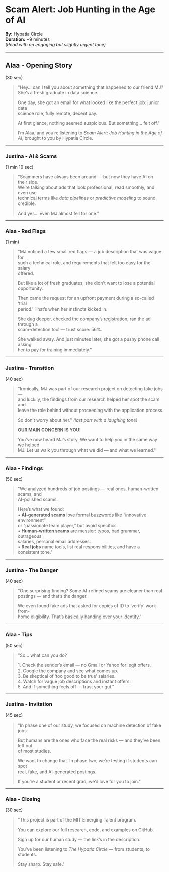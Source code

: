 # Scam Alert: Job Hunting in the Age of AI

**By:** Hypatia Circle  
**Duration:** ~9 minutes  
*(Read with an engaging but slightly urgent tone)*  

---

## Alaa - Opening Story  

(30 sec)  

> "Hey… can I tell you about something that happened to our friend MJ?  
> She’s a fresh graduate in data science.  
>
> One day, she got an email for what looked like the perfect job: junior data  
> science role, fully remote, decent pay.  
>
> At first glance, nothing seemed suspicious. But something… felt off."  
>
> I’m Alaa, and you’re listening to *Scam Alert: Job Hunting in the Age of  
> AI*, brought to you by Hypatia Circle.  

---

### Justina - AI & Scams  

(1 min 10 sec)  

> "Scammers have always been around — but now they have AI on their side.  
> We’re talking about ads that look professional, read smoothly, and even use  
> technical terms like *data pipelines* or *predictive modeling* to sound  
> credible.  
>
> And yes… even MJ almost fell for one."  

---

### Alaa - Red Flags  

(1 min)  

> "MJ noticed a few small red flags — a job description that was vague for  
> such a technical role, and requirements that felt too easy for the salary  
> offered.  
>
> But like a lot of fresh graduates, she didn’t want to lose a potential  
> opportunity.  
>
> Then came the request for an upfront payment during a so-called ‘trial  
> period.’ That’s when her instincts kicked in.  
>
> She dug deeper, checked the company’s registration, ran the ad through a  
> scam-detection tool — trust score: 56%.  
>
> She walked away. And just minutes later, she got a pushy phone call asking  
> her to pay for training immediately."  

---

### Justina - Transition  

(40 sec)  

> "Ironically, MJ was part of our research project on detecting fake jobs —  
> and luckily, the findings from our research helped her spot the scam and  
> leave the role behind without proceeding with the application process.  
>
> So don’t worry about her." *(last part with a laughing tone)*  
>
> **OUR MAIN CONCERN IS YOU!**  
>
> You’ve now heard MJ’s story. We want to help you in the same way we helped  
> MJ. Let us walk you through what we did — and what we learned."  

---

### Alaa - Findings  

(50 sec)  

> "We analyzed hundreds of job postings — real ones, human-written scams, and  
> AI-polished scams.  
>
> Here’s what we found:  
> • **AI-generated scams** love formal buzzwords like “innovative environment”  
> or “passionate team player,” but avoid specifics.  
> • **Human-written scams** are messier: typos, bad grammar, outrageous  
> salaries, personal email addresses.  
> • **Real jobs** name tools, list real responsibilities, and have a  
> consistent tone."  

---

### Justina - The Danger  

(40 sec)  

> "One surprising finding? Some AI-refined scams are cleaner than real  
> postings — and that’s the danger.  
>
> We even found fake ads that asked for copies of ID to ‘verify’ work-from-  
> home eligibility. That’s basically handing over your identity."  

---

### Alaa - Tips  

(50 sec)  

> "So… what can you do?  
>
> 1️. Check the sender’s email — no Gmail or Yahoo for legit offers.  
> 2. Google the company and see what comes up.  
> 3. Be skeptical of ‘too good to be true’ salaries.  
> 4️. Watch for vague job descriptions and instant offers.  
> 5. And if something feels off — trust your gut."  

---

### Justina - Invitation  

(45 sec)  

> "In phase one of our study, we focused on machine detection of fake jobs.  
>
> But humans are the ones who face the real risks — and they’ve been left out  
> of most studies.  
>
> We want to change that. In phase two, we’re testing if students can spot  
> real, fake, and AI-generated postings.  
>
> If you’re a student or recent grad, we’d love for you to join."  

---

### Alaa - Closing  

(30 sec)  

> "This project is part of the MIT Emerging Talent program.  
>
> You can explore our full research, code, and examples on GitHub.  
>
> Sign up for our human study — the link’s in the description.  
>
> You’ve been listening to *The Hypatia Circle* — from students, to students.  
>
> Stay sharp. Stay safe."  
